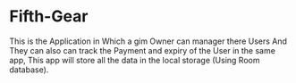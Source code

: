 # Fifth-Gear

This is the Application in Which a gim Owner can manager there Users And They can also can track the Payment and expiry of the User in the same app,
This app will store all the data in the local storage (Using Room database).
